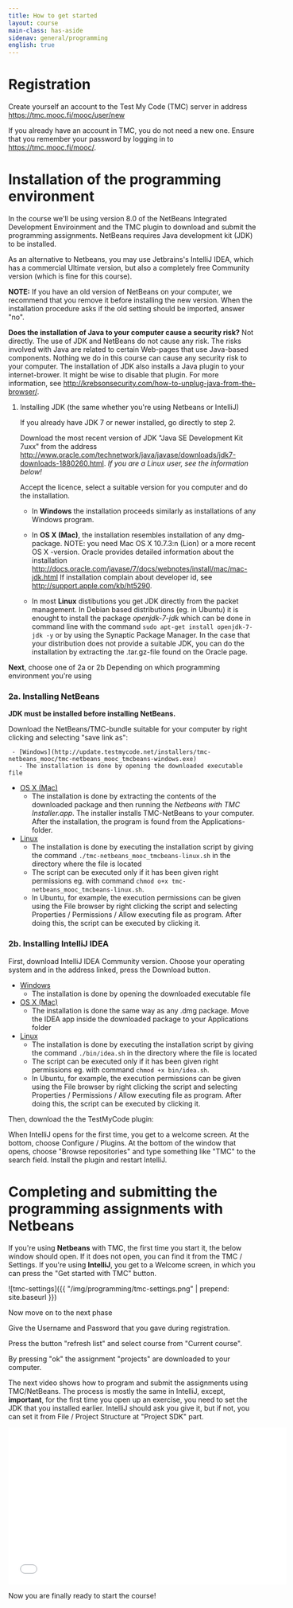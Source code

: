 ```yaml
---
title: How to get started
layout: course
main-class: has-aside
sidenav: general/programming
english: true
---
```

# Registration
Create yourself an account to the Test My Code (TMC) server in address <https://tmc.mooc.fi/mooc/user/new>

If you already have an account in TMC, you do not need a new one. Ensure that you remember your password by logging in to  <https://tmc.mooc.fi/mooc/>.

# Installation of the programming environment

In the course we'll be using version 8.0 of the NetBeans Integrated Development Enviroinment and the TMC plugin to download and submit the programming assignments. NetBeans requires Java development kit (JDK) to be installed.

As an alternative to Netbeans, you may use Jetbrains's IntelliJ IDEA, which has a commercial Ultimate version, but also a completely free Community version (which is fine for this course).

**NOTE:** If you have an old version of NetBeans on your computer, we recommend that you remove it before installing the new version. When the installation procedure asks  if the old setting should be imported, answer "no".

**Does the installation of Java to your computer cause a security risk?** Not directly. The use of JDK and NetBeans do not cause any risk. The risks involved with Java are related to certain Web-pages that use Java-based components. Nothing we do in this course can cause any security risk to your computer. The installation of JDK also installs a Java plugin to your internet-brower. It might be wise to disable that plugin. For more information, see  <http://krebsonsecurity.com/how-to-unplug-java-from-the-browser/>.

1. Installing JDK (the same whether you're using Netbeans or IntelliJ)

   If you already have JDK 7 or newer installed, go directly to step 2.

   Download the most recent version of JDK "Java SE Development Kit 7uxx" from the address <http://www.oracle.com/technetwork/java/javase/downloads/jdk7-downloads-1880260.html>. *If you are a Linux user, see the information below!*

   Accept the licence, select a suitable version for you computer and do the installation.

   - In **Windows** the installation proceeds similarly as installations of any Windows program.

   - In **OS X (Mac)**, the installation resembles installation of any dmg-package. NOTE: you need Mac OS X 10.7.3:n (Lion) or a more recent OS X -version.  Oracle provides detailed information about the installation <http://docs.oracle.com/javase/7/docs/webnotes/install/mac/mac-jdk.html> If installation complain about developer id, see <http://support.apple.com/kb/ht5290>.

   - In most **Linux** distibutions you get JDK directly from the packet management. In Debian based distributions (eg. in Ubuntu) it is enought to install the package *openjdk-7-jdk* which can be done in command line with the command `sudo apt-get install openjdk-7-jdk -y` or by using the Synaptic Package Manager. In the case that your distribution does not provide a suitable JDK, you can do the installation by extracting the .tar.gz-file found on the Oracle page.

**Next**, choose one of 2a or 2b Depending on which programming environment you're using

### 2a. Installing NetBeans

   **JDK must be installed before installing NetBeans.**

   Download the NetBeans/TMC-bundle suitable for your computer by right clicking and selecting "save link as":

	 - [Windows](http://update.testmycode.net/installers/tmc-netbeans_mooc/tmc-netbeans_mooc_tmcbeans-windows.exe)
       - The installation is done by opening the downloaded executable file
   - [OS X (Mac)](http://update.testmycode.net/installers/tmc-netbeans_mooc/tmc-netbeans_mooc_tmcbeans-macosx.tgz)
      - The installation is done by extracting the contents of the downloaded package and then running the *Netbeans with TMC Installer.app*. The installer installs TMC-NetBeans to your computer. After the installation, the program is found from the Applications-folder.
   - [Linux](http://update.testmycode.net/installers/tmc-netbeans_mooc/tmc-netbeans_mooc_tmcbeans-linux.sh)
      - The installation is done by executing the installation script by giving the command `./tmc-netbeans_mooc_tmcbeans-linux.sh` in the directory where the file is located
      - The script can be executed only if it has been given right permissions eg. with command `chmod o+x tmc-netbeans_mooc_tmcbeans-linux.sh`.
      - In Ubuntu, for example, the execution permissions can be given using the File browser  by right clicking the script and selecting Properties / Permissions / Allow executing file as program. After doing this, the script can be executed by clicking it.

### 2b. Installing IntelliJ IDEA

First, download IntelliJ IDEA Community version. Choose your operating system and in the address linked, press the
Download button.

   - [Windows](https://www.jetbrains.com/idea/download/#section=windows)
      - The installation is done by opening the downloaded executable file
   - [OS X (Mac)](https://www.jetbrains.com/idea/download/#section=linux)
      - The installation is done the same way as any .dmg package. Move the IDEA app inside the downloaded package to your Applications folder
   - [Linux](https://www.jetbrains.com/idea/download/#section=linux)
      - The installation is done by executing the installation script by giving the command `./bin/idea.sh` in the directory where the file is located
      - The script can be executed only if it has been given right permissions eg. with command `chmod +x bin/idea.sh`.
      - In Ubuntu, for example, the execution permissions can be given using the File browser  by right clicking the script and selecting Properties / Permissions / Allow executing file as program. After doing this, the script can be executed by clicking it.

Then, download the the TestMyCode plugin:

When IntelliJ opens for the first time, you get to a welcome screen. At the bottom, choose Configure / Plugins. At the bottom of the window that opens,
choose "Browse repositories" and type something like "TMC" to the search field. Install the plugin and restart IntelliJ.


# Completing and submitting the programming assignments with Netbeans

If you're using **Netbeans** with TMC, the first time you start it, the below window should open. If it does not open, you can find it from the TMC / Settings. If you're
using **IntelliJ**, you get to a Welcome screen, in which you can press the "Get started with TMC" button.

![tmc-settings]({{ "/img/programming/tmc-settings.png" | prepend: site.baseurl }})

Now move on to the next phase

Give the Username and Password that you gave during registration.

Press the button "refresh list" and select course from "Current course".

By pressing "ok" the assignment "projects" are downloaded to your computer.

The next video shows how to program and submit the assignments using TMC/NetBeans. The process is mostly the same in IntelliJ, except, **important**,
for the first time you open up an exercise, you need to set the JDK that you installed earlier. IntelliJ should ask you give it, but if not,
you can set it from File / Project Structure at "Project SDK" part.

<iframe width="560" height="315" src="//www.youtube.com/embed/ZFsg0Uh0UVE" frameborder="0" allowfullscreen></iframe>

Now you are finally ready to start the course!
